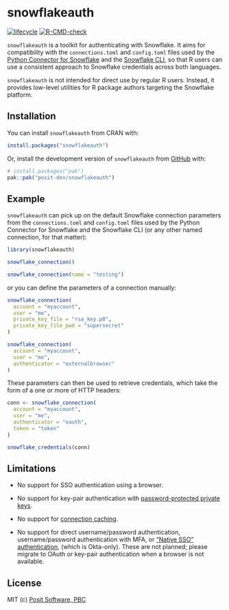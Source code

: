 
<!-- README.md is generated from README.Rmd. Please edit that file -->

# snowflakeauth

<!-- badges: start -->

[![lifecycle](https://img.shields.io/badge/lifecycle-experimental-orange.svg)](https://lifecycle.r-lib.org/articles/stages.html)
[![R-CMD-check](https://github.com/posit-dev/snowflakeauth/actions/workflows/R-CMD-check.yaml/badge.svg)](https://github.com/posit-dev/snowflakeauth/actions/workflows/R-CMD-check.yaml)
<!-- badges: end -->

`snowflakeauth` is a toolkit for authenticating with Snowflake. It aims
for compatibility with the `connections.toml` and `config.toml` files
used by the [Python Connector for
Snowflake](https://docs.snowflake.com/en/developer-guide/python-connector/python-connector-connect)
and the [Snowflake
CLI](https://docs.snowflake.com/en/developer-guide/snowflake-cli/connecting/configure-connections),
so that R users can use a consistent approach to Snowflake credentials
across both languages.

`snowflakeauth` is not intended for direct use by regular R users.
Instead, it provides low-level utilities for R package authors targeting
the Snowflake platform.

## Installation

You can install `snowflakeauth` from CRAN with:

``` r
install.packages("snowflakeauth")
```

Or, install the development version of `snowflakeauth` from
[GitHub](https://github.com/) with:

``` r
# install.packages("pak")
pak::pak("posit-dev/snowflakeauth")
```

## Example

`snowflakeauth` can pick up on the default Snowflake connection
parameters from the `connections.toml` and `config.toml` files used by
the Python Connector for Snowflake and the Snowflake CLI (or any other
named connection, for that matter):

``` r
library(snowflakeauth)

snowflake_connection()

snowflake_connection(name = "testing")
```

or you can define the parameters of a connection manually:

``` r
snowflake_connection(
  account = "myaccount",
  user = "me",
  private_key_file = "rsa_key.p8",
  private_key_file_pwd = "supersecret"
)

snowflake_connection(
  account = "myaccount",
  user = "me",
  authenticator = "externalbrowser"
)
```

These parameters can then be used to retrieve credentials, which take
the form of a one or more of HTTP headers:

``` r
conn <- snowflake_connection(
  account = "myaccount",
  user = "me",
  authenticator = "oauth",
  token = "token"
)

snowflake_credentials(conn)
```

## Limitations

- No support for SSO authentication using a browser.

- No support for key-pair authentication with [password-protected
  private
  keys](https://docs.snowflake.com/en/user-guide/key-pair-auth#generate-the-private-key).

- No support for [connection
  caching](https://docs.snowflake.com/en/user-guide/admin-security-fed-auth-use#using-connection-caching-to-minimize-the-number-of-prompts-for-authentication-optional).

- No support for direct username/password authentication,
  username/password authentication with MFA, or [“Native SSO”
  authentication](https://docs.snowflake.com/en/user-guide/admin-security-fed-auth-use#native-sso-okta-only),
  (which is Okta-only). These are not planned; please migrate to OAuth
  or key-pair authentication when a browser is not available.

## License

MIT (c) [Posit Software, PBC](https://posit.co)
